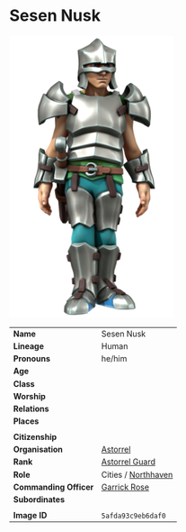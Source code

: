 # Sesen Nusk

<img src="https://raw.githubusercontent.com/jesskelsall/astarus-images/main/characters/portraits/5afda93c9eb6daf0.png" height="500" />

|||
| --- | --- |
| **Name** | Sesen Nusk | character.3
| **Lineage** | Human |
| **Pronouns** | he/him |
| **Age** | |
| **Class** | |
| **Worship** | |
| **Relations** | |
| **Places** | |
|||
| **Citizenship** | |
| **Organisation** | [Astorrel](../organisations/government/astorrel/astorrel.md) |
| **Rank** | [Astorrel Guard](../organisations/government/astorrel/ranks/astorrel-guard.md) |
| **Role** | Cities / [Northhaven](../places/cities/northhaven.md) |
| **Commanding Officer** | [Garrick Rose](garrick-rose.md) |
| **Subordinates** | |
|||
| **Image ID** | `5afda93c9eb6daf0` |
